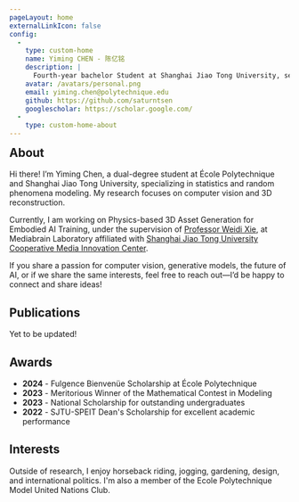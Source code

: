 ```yaml
---
pageLayout: home
externalLinkIcon: false
config:
  -
    type: custom-home
    name: Yiming CHEN - 陈亿铭
    description: |
      Fourth-year bachelor Student at Shanghai Jiao Tong University, second year of dual degree at École Polytechnique.
    avatar: /avatars/personal.png
    email: yiming.chen@polytechnique.edu
    github: https://github.com/saturntsen
    googlescholar: https://scholar.google.com/
  -
    type: custom-home-about
---
```



<h2 style="margin-top:0; border-top: 1px solid var(--vp-c-border);"> About </h2>

Hi there! I’m Yiming Chen, a dual-degree student at École Polytechnique and Shanghai Jiao Tong University, specializing in statistics and random phenomena modeling. My research focuses on computer vision and 3D reconstruction.

Currently, I am working on Physics-based 3D Asset Generation for Embodied AI Training, under the supervision of [Professor Weidi Xie](https://scholar.google.co.uk/citations?user=Vtrqj4gAAAAJ&hl=en), at Mediabrain Laboratory affiliated with [Shanghai Jiao Tong University Cooperative Media Innovation Center](https://cmic.sjtu.edu.cn/CN/Default.aspx). 

If you share a passion for computer vision, generative models, the future of AI, or if we share the same interests, feel free to reach out—I’d be happy to connect and share ideas!

<h2> Publications </h2>

Yet to be updated!

<h2> Awards </h2>

- **2024** - Fulgence Bienvenüe Scholarship at École Polytechnique
- **2023** - Meritorious Winner of the Mathematical Contest in Modeling
- **2023** - National Scholarship for outstanding undergraduates
- **2022** - SJTU-SPEIT Dean's Scholarship for excellent academic performance

<h2> Interests </h2>

Outside of research, I enjoy horseback riding, jogging, gardening, design, and international politics. I'm also a member of the Ecole Polytechnique Model United Nations Club.